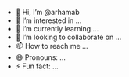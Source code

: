 - 👋 Hi, I’m @arhamab
- 👀 I’m interested in ...
- 🌱 I’m currently learning ...
- 💞️ I’m looking to collaborate on ...
- 📫 How to reach me ...
- 😄 Pronouns: ...
- ⚡ Fun fact: ...

<!---
arhamab/arhamab is a ✨ special ✨ repository because its `README.md` (this file) appears on your GitHub profile.
You can click the Preview link to take a look at your changes.
--->
